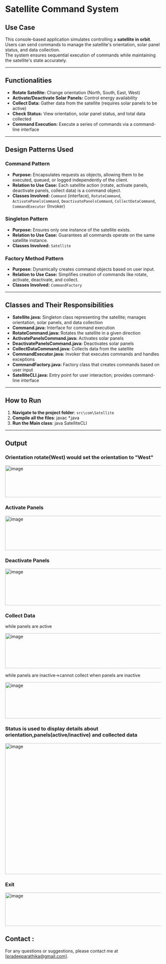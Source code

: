 # Satellite Command System

## Use Case
This console-based application simulates controlling a **satellite in orbit**.  
Users can send commands to manage the satellite's orientation, solar panel status, and data collection.  
The system ensures sequential execution of commands while maintaining the satellite's state accurately.

---

## Functionalities
- **Rotate Satellite:** Change orientation (North, South, East, West)  
- **Activate/Deactivate Solar Panels:** Control energy availability  
- **Collect Data:** Gather data from the satellite (requires solar panels to be active)  
- **Check Status:** View orientation, solar panel status, and total data collected  
- **Command Execution:** Execute a series of commands via a command-line interface  

---

## Design Patterns Used

### Command Pattern
- **Purpose:** Encapsulates requests as objects, allowing them to be executed, queued, or logged independently of the client.  
- **Relation to Use Case:** Each satellite action (rotate, activate panels, deactivate panels, collect data) is a command object.  
- **Classes Involved:** `Command` (interface), `RotateCommand`, `ActivatePanelsCommand`, `DeactivatePanelsCommand`, `CollectDataCommand`, `CommandExecutor` (Invoker)

### Singleton Pattern
- **Purpose:** Ensures only one instance of the satellite exists.  
- **Relation to Use Case:** Guarantees all commands operate on the same satellite instance.  
- **Classes Involved:** `Satellite`

### Factory Method Pattern
- **Purpose:** Dynamically creates command objects based on user input.  
- **Relation to Use Case:** Simplifies creation of commands like rotate, activate, deactivate, and collect.  
- **Classes Involved:** `CommandFactory`

---

## Classes and Their Responsibilities
- **Satellite.java:** Singleton class representing the satellite; manages orientation, solar panels, and data collection  
- **Command.java:** Interface for command execution  
- **RotateCommand.java:** Rotates the satellite in a given direction  
- **ActivatePanelsCommand.java:** Activates solar panels  
- **DeactivatePanelsCommand.java:** Deactivates solar panels  
- **CollectDataCommand.java:** Collects data from the satellite  
- **CommandExecutor.java:** Invoker that executes commands and handles exceptions  
- **CommandFactory.java:** Factory class that creates commands based on user input  
- **SatelliteCLI.java:** Entry point for user interaction; provides command-line interface  

---

## How to Run
1. **Navigate to the project folder**: `src\com\Satellite`  
2. **Compile all the files**:   javac *.java
3.  **Run the Main class**: java SatelliteCLI

---

## Output

### Orientation rotate(West) would set the orientation to "West"

<img width="825" height="103" alt="image" src="https://github.com/user-attachments/assets/926a67af-7f47-4c2c-a2ac-6a09808c8449" />


### Activate Panels

<img width="949" height="111" alt="image" src="https://github.com/user-attachments/assets/1b7b8065-c5a1-4d86-96e0-04ad8e15fb1a" />


### Deactivate Panels

<img width="975" height="119" alt="image" src="https://github.com/user-attachments/assets/a39659b3-aea2-4635-aa97-2d5920b7b73a" />


### Collect Data

while panels are active

<img width="843" height="113" alt="image" src="https://github.com/user-attachments/assets/20233bb9-cbb9-43ab-b129-0e32b67b749e" />

while panels are inactive->cannot collect when panels are inactive

<img width="889" height="117" alt="image" src="https://github.com/user-attachments/assets/31d651ed-d474-4d60-b5cc-b9ae207be79f" />


### Status is used to display details about orientation,panels(active/inactive) and collected data

<img width="952" height="423" alt="image" src="https://github.com/user-attachments/assets/1655eaa4-e0c7-485b-b396-d63d57cdfd3a" />


### Exit

<img width="924" height="108" alt="image" src="https://github.com/user-attachments/assets/31a518d2-e317-453a-b9d6-5c628da6f99e" />



## Contact :
For any questions or suggestions, please contact me at [pradeeparathika@gmail.com].
